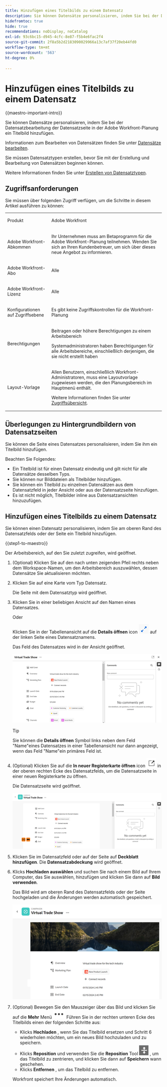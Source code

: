 ```yaml
---
title: Hinzufügen eines Titelbilds zu einem Datensatz
description: Sie können Datensätze personalisieren, indem Sie bei der Datensatzbearbeitung der Datensatzseite in der Adobe Workfront-Planung ein Titelbild hinzufügen.
hidefromtoc: true
hide: true
recommendations: noDisplay, noCatalog
exl-id: 93c6bc15-d945-4cfc-8e87-f5b4e6fac2f4
source-git-commit: 2f8a5b2d2183090029966a13c7af37f20eb44fd0
workflow-type: tm+mt
source-wordcount: '563'
ht-degree: 0%

---
```



<!--update the metadata with real information-->

# Hinzufügen eines Titelbilds zu einem Datensatz

{{maestro-important-intro}}

Sie können Datensätze personalisieren, indem Sie bei der Datensatzbearbeitung der Datensatzseite in der Adobe Workfront-Planung ein Titelbild hinzufügen.

Informationen zum Bearbeiten von Datensätzen finden Sie unter [Datensätze bearbeiten](/help/quicksilver/maestro/records/edit-records.md).

Sie müssen Datensatztypen erstellen, bevor Sie mit der Erstellung und Bearbeitung von Datensätzen beginnen können.

Weitere Informationen finden Sie unter [Erstellen von Datensatztypen](../architecture/create-record-types.md).

## Zugriffsanforderungen

<!--************double-check permissions here - asking Isk and Lilit what permissions users need for adding thumbnails-->

Sie müssen über folgenden Zugriff verfügen, um die Schritte in diesem Artikel ausführen zu können:

<table style="table-layout:auto">
 <col>
 </col>
 <col>
 </col>
 <tbody>
    <tr>
<tr>
<td>
   <p> Produkt</p> </td>
   <td>
   <p> Adobe Workfront</p> </td>
  </tr>  
 <td role="rowheader"><p>Adobe Workfront-Abkommen</p></td>
   <td>
<p>Ihr Unternehmen muss am Betaprogramm für die Adobe Workfront-Planung teilnehmen. Wenden Sie sich an Ihren Kundenbetreuer, um sich über dieses neue Angebot zu informieren. </p>
   </td>
  </tr>
  <tr>
   <td role="rowheader"><p>Adobe Workfront-Abo</p></td>
   <td>
<p>Alle</p>
   </td>
  </tr>
  <tr>
   <td role="rowheader"><p>Adobe Workfront-Lizenz</p></td>
   <td>
   <p>Alle</p> 
  </td>
  </tr>

<tr>
   <td role="rowheader"><p>Konfigurationen auf Zugriffsebene</p></td>
   <td> <p>Es gibt keine Zugriffskontrollen für die Workfront-Planung </p>  
</td>
  </tr>
<tr>
   <td role="rowheader"><p>Berechtigungen</p></td>
   <td> <p>Beitragen oder höhere Berechtigungen zu einem Arbeitsbereich </p>  
   <p>Systemadministratoren haben Berechtigungen für alle Arbeitsbereiche, einschließlich derjenigen, die sie nicht erstellt haben</p>
</td>
  </tr>
<tr>
   <td role="rowheader"><p>Layout-Vorlage</p></td>
   <td>  <p>Allen Benutzern, einschließlich Workfront-Administratoren, muss eine Layoutvorlage zugewiesen werden, die den Planungsbereich im Hauptmenü enthält. </p> <p>Weitere Informationen finden Sie unter <a href="/help/quicksilver/maestro/access/access-overview.md">Zugriffsübersicht</a>. </p>  
</td>
  </tr>

</tbody>
</table>

## Überlegungen zu Hintergrundbildern von Datensatzseiten

Sie können die Seite eines Datensatzes personalisieren, indem Sie ihm ein Titelbild hinzufügen.

Beachten Sie Folgendes:

* Ein Titelbild ist für einen Datensatz eindeutig und gilt nicht für alle Datensätze desselben Typs.
* Sie können nur Bilddateien als Titelbilder hinzufügen.
  <!--above: when you know exactly what type of files are allowed, add the exact extensions above-->
* Sie können ein Titelbild zu einzelnen Datensätzen aus dem Datensatzfeld in jeder Ansicht oder aus der Datensatzseite hinzufügen.
* Es ist nicht möglich, Titelbilder inline aus Datensatzansichten hinzuzufügen.

## Hinzufügen eines Titelbilds zu einem Datensatz

Sie können einen Datensatz personalisieren, indem Sie am oberen Rand des Datensatzfelds oder der Seite ein Titelbild hinzufügen.

{{step1-to-maestro}}

Der Arbeitsbereich, auf den Sie zuletzt zugreifen, wird geöffnet.

1. (Optional) Klicken Sie auf den nach unten zeigenden Pfeil rechts neben dem Workspace-Namen, um den Arbeitsbereich auszuwählen, dessen Datensätze Sie aktualisieren möchten.

1. Klicken Sie auf eine Karte vom Typ Datensatz.

   Die Seite mit dem Datensatztyp wird geöffnet.

1. Klicken Sie in einer beliebigen Ansicht auf den Namen eines Datensatzes.

   Oder

   Klicken Sie in der Tabellenansicht auf die **Details öffnen** icon ![](assets/open-details-icon-in-table-name-field.png) auf der linken Seite eines Datensatznamens.

   Das Feld des Datensatzes wird in der Ansicht geöffnet.

   ![](assets/details-box.png)

   >[!TIP]
   >
   >Sie können die **Details öffnen** Symbol links neben dem Feld &quot;Name&quot;eines Datensatzes in einer Tabellenansicht nur dann angezeigt, wenn das Feld &quot;Name&quot;ein primäres Feld ist.

1. (Optional) Klicken Sie auf die **In neuer Registerkarte öffnen** icon ![](assets/open-details-in-a-new-tab-icon.png) <!--check the icon; they are changing it--> in der oberen rechten Ecke des Datensatzfelds, um die Datensatzseite in einer neuen Registerkarte zu öffnen.

   Die Datensatzseite wird geöffnet.

   ![](assets/details-page.png)

1. Klicken Sie im Datensatzfeld oder auf der Seite auf **Deckblatt hinzufügen**. <!--check the casing here; I logged a bug for this-->
Die **Datensatzabdeckung** wird geöffnet.

1. Klicks **Hochladen auswählen** und suchen Sie nach einem Bild auf Ihrem Computer, das Sie auswählen, hinzufügen und klicken Sie dann auf **Bild verwenden**.

   Das Bild wird am oberen Rand des Datensatzfelds oder der Seite hochgeladen und die Änderungen werden automatisch gespeichert.

   ![](assets/record-page-with-cover-image.png)

1. (Optional) Bewegen Sie den Mauszeiger über das Bild und klicken Sie auf die **Mehr** Menü ![](assets/more-menu.png) Führen Sie in der rechten unteren Ecke des Titelbilds einen der folgenden Schritte aus:

   * Klicks **Hochladen** , wenn Sie das Titelbild ersetzen und Schritt 6 wiederholen möchten, um ein neues Bild hochzuladen und zu speichern.
   * Klicks **Reposition** und verwenden Sie die **Reposition** Tool ![](assets/reposition-tool-icon.png) , um das Titelbild zu zentrieren, und klicken Sie dann auf **Speichern** wann geschehen.
   * Klicks **Entfernen** , um das Titelbild zu entfernen.

   Workfront speichert Ihre Änderungen automatisch.
